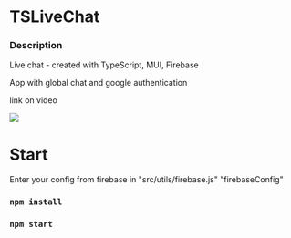 # TSLiveChat

### Description 
Live chat - created with TypeScript, MUI, Firebase

App with global chat and google authentication

link on video 

<a target="_blank" href="https://youtu.be/ABJrr9FWq-I">
    <img src="https://shields.io/badge/-YouTube-red"/>
</a>

# Start 

Enter your config from firebase in "src/utils/firebase.js" "firebaseConfig"
### `npm install`
### `npm start`
